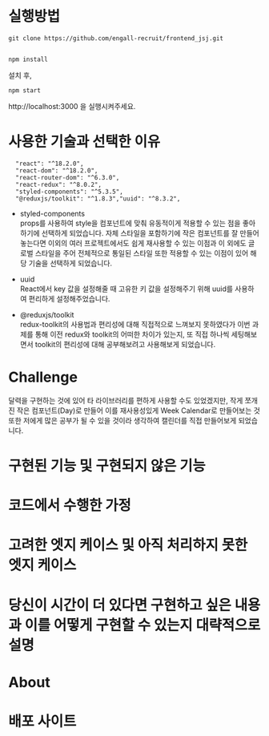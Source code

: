 # 실행방법

```
git clone https://github.com/engall-recruit/frontend_jsj.git


npm install
```

설치 후,

```
npm start
```

http://localhost:3000 을 실행시켜주세요.

# 사용한 기술과 선택한 이유

```
  "react": "^18.2.0",
  "react-dom": "^18.2.0",
  "react-router-dom": "^6.3.0",
  "react-redux": "^8.0.2",
  "styled-components": "^5.3.5",
  "@reduxjs/toolkit": "^1.8.3","uuid": "^8.3.2",

```

- styled-components<br/>
  props를 사용하여 style을 컴포넌트에 맞춰 유동적이게 적용할 수 있는 점을 좋아하기에 선택하게 되었습니다. 자체 스타일을 포함하기에 작은 컴포넌트를 잘 만들어 놓는다면 이외의 여러 프로젝트에서도 쉽게 재사용할 수 있는 이점과 이 외에도 글로벌 스타일을 주어 전체적으로 통일된 스타일 또한 적용할 수 있는 이점이 있어 해당 기술을 선택하게 되었습니다.

- uuid<br/>
  React에서 key 값을 설정해줄 때 고유한 키 값을 설정해주기 위해 uuid를 사용하여 편리하게 설정해주었습니다.

- @reduxjs/toolkit<br/>
  redux-toolkit의 사용법과 편리성에 대해 직접적으로 느껴보지 못하였다가 이번 과제를 통해 이전 redux와 toolkit의 어떠한 차이가 있는지, 또 직접 하나씩 세팅해보면서 toolkit의 편리성에 대해 공부해보려고 사용해보게 되었습니다.

# Challenge

달력을 구현하는 것에 있어 타 라이브러리를 편하게 사용할 수도 있었겠지만, 작게 쪼개진 작은 컴포넌트(Day)로 만들어 이를 재사용성있게 Week Calendar로 만들어보는 것 또한 저에게 많은 공부가 될 수 있을 것이라 생각하여 캘린더를 직접 만들어보게 되었습니다.

# 구현된 기능 및 구현되지 않은 기능

# 코드에서 수행한 가정

# 고려한 엣지 케이스 및 아직 처리하지 못한 엣지 케이스

# 당신이 시간이 더 있다면 구현하고 싶은 내용과 이를 어떻게 구현할 수 있는지 대략적으로 설명

# About

# 배포 사이트
